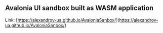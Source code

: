 ## Avalonia UI sandbox built as WASM application

Link: [https://alexandrov-ua.github.io/AvaloniaSanbox/](https://alexandrov-ua.github.io/AvaloniaSanbox/)
